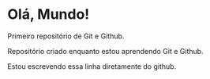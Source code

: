 # Olá, Mundo!
 Primeiro repositório de Git e Github.

 Repositório criado enquanto estou aprendendo Git e Github.
 
 Estou escrevendo essa linha diretamente do github.
